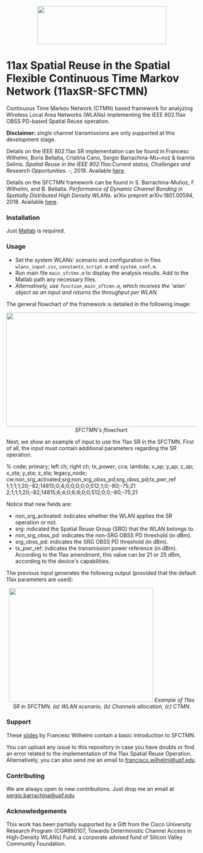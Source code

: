 <p align="center">
  <img src="https://github.com/sergiobarra/SFCTMN/blob/single_channel_IEEE80211ax_spatial_reuse/sfctmn_logo_sr.png" width="340" height="100">
</p>

# 11ax Spatial Reuse in the Spatial Flexible Continuous Time Markov Network (11axSR-SFCTMN)

Continuous Time Markov Network (CTMN) based framework for analyzing Wireless Local Area Networks (WLANs) implementing the IEEE 802.11ax OBSS PD-based Spatial Reuse operation. 

**Disclaimer:** single channel transmissions are only supported at this development stage.

Details on the IEEE 802.11ax SR implementation can be found in Francesc Wilhelmi, Boris Bellalta, Cristina Cano, Sergio Barrachina-Mu\~noz \& Ioannis Selinis. *Spatial Reuse in the IEEE 802.11ax:Current status, Challenges and Research Opportunities.* -, 2019. Available [here](https://arxiv.org/).

Details on the SFCTMN framework can be found in S. Barrachina-Muñoz, F. Wilhelmi, and B. Bellalta. *Performance of Dynamic Channel Bonding in Spatially Distributed High Density WLANs.* arXiv preprint arXiv:1801.00594, 2018. Available [here](https://ieeexplore.ieee.org/stamp/stamp.jsp?arnumber=8642923).

### Installation

Just [Matlab](https://www.mathworks.com/) is required.

### Usage
 
 * Set the system WLANs' scenario and configuration in files ```wlans_input.csv```, ```constants_script.m``` and ```system_conf.m```. 
 * Run main file ```main_sfctmn.m``` to display the analysis results. Add to the Matlab path any necessary files.
 * *Alternatively, use ```function_main_sftcmn.m```, which receives the 'wlan' object as an input and returns the throughput per WLAN.*

The general flowchart of the framework is detailed in the following image:
 
<p align="center">
<img src="https://github.com/sergiobarra/SFCTMN/blob/master/documentation/General%20flowchart.png" width="700" height="300">
<em>SFCTMN's flowchart.</em>
</p>

Next, we show an example of input to use the 11ax SR in the SFCTMN. First of all, the input must contain additional parameters regarding the SR operation.

% code; primary; left ch; right ch; tx_power; cca; lambda; x_ap; y_ap; z_ap; x_sta; y_sta; z_sta; legacy_node; cw;non_srg_activated;srg;non_srg_obss_pd;srg_obss_pd;tx_pwr_ref
1;1;1;1;20;-82;14815;0;4;0;0;0;0;0;512;1;0;-80;-75;21
2;1;1;1;20;-82;14815;6;4;0;6;8;0;0;512;0;0;-80;-75;21

Notice that new fields are:
* non_srg_activated: indicates whether the WLAN applies the SR operation or not.
* srg: indicated the Spatial Reuse Group (SRG) that the WLAN belongs to.
* non_srg_obss_pd: indicates the non-SRG OBSS PD threshold (in dBm).
* srg_obss_pd: indicates the SRG OBSS PD threshold (in dBm).
* tx_pwr_ref: indicates the transmission power reference (in dBm). According to the 11ax amendment, this value can be 21 or 25 dBm, according to the device's capabilities.

The previous input generates the following output (provided that the default 11ax parameters are used):
<p align="center">
<img src="https://github.com/sergiobarra/SFCTMN/blob/single_channel_IEEE80211ax_spatial_reuse/documentation/example_output_sr.png" width="380" height="300">
<em>Example of 11ax SR in SFCTMN. (a) WLAN scenario, (b) Channels allocation, (c) CTMN.</em>
</p>

### Support

These [slides](https://github.com/sergiobarra/SFCTMN/blob/master/documentation/sfctmn_introductory_presentation.pdf) by Francesc Wilhelmi contain a basic introduction to SFCTMN.

You can upload any issue to this repository in case you have doubts or find an error related to the implementation of the 11ax Spatial Reuse Operation. Alternatively, you can also send me an email to [francisco.wilhelmi@upf.edu](francisco.wilhelmi@upf.edu).

### Contributing

We are always open to new contributions. Just drop me an email at sergio.barrachina@upf.edu

### Acknowledgements

This work has been partially supported by a Gift from the Cisco University Research Program (CG\#890107, Towards Deterministic Channel Access in High-Density WLANs) Fund, a corporate advised fund of Silicon Valley Community Foundation.

